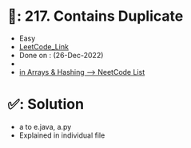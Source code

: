 # 📄: 217. Contains Duplicate

- Easy
- [LeetCode_Link](https://leetcode.com/problems/contains-duplicate/)
- Done on : (26-Dec-2022)
-
- [in Arrays & Hashing --> NeetCode List](https://neetcode.io/practice)


# ✅: Solution

- a to e.java, a.py
- Explained in individual file
